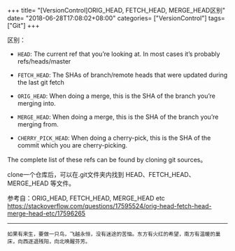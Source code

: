 +++
title= "[VersionControl]ORIG_HEAD, FETCH_HEAD, MERGE_HEAD区别"
date= "2018-06-28T17:08:02+08:00"
categories= ["VersionControl"]
tags= ["Git"]
+++

区别：

+ `HEAD`: The current ref that you’re looking at. In most cases it’s probably refs/heads/master

+ `FETCH_HEAD`: The SHAs of branch/remote heads that were updated during the last git fetch

+ `ORIG_HEAD`: When doing a merge, this is the SHA of the branch you’re merging into.

+ `MERGE_HEAD`: When doing a merge, this is the SHA of the branch you’re merging from.

+ `CHERRY_PICK_HEAD`: When doing a cherry-pick, this is the SHA of the commit which you are cherry-picking.

The complete list of these refs can be found by cloning git sources。

clone一个仓库后，可以在.git文件夹内找到 HEAD、FETCH_HEAD、MERGE_HEAD 等文件。


参考自：ORIG_HEAD, FETCH_HEAD, MERGE_HEAD etc  
https://stackoverflow.com/questions/17595524/orig-head-fetch-head-merge-head-etc/17596265	

***
`如果有来生，要做一只鸟，飞越永恒，没有迷途的苦恼。东方有火红的希望，南方有温暖的巢床，向西逐退残阳，向北唤醒芬芳。`